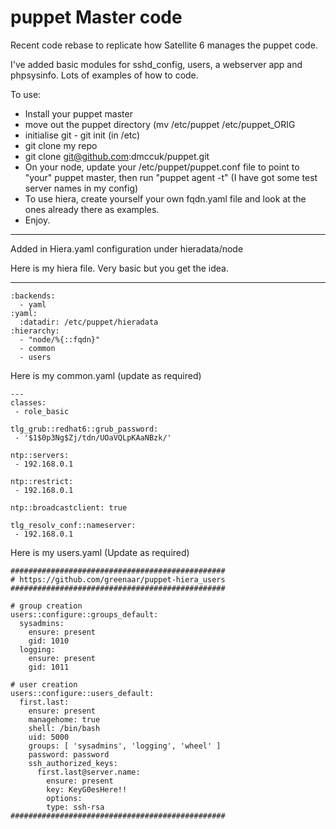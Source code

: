 # puppet Master code

Recent code rebase to replicate how Satellite 6 manages the puppet code.

I've added basic modules for sshd_config, users, a webserver app and phpsysinfo. Lots of examples of how to code.

To use:

   * Install your puppet master
   * move out the puppet directory (mv /etc/puppet /etc/puppet_ORIG
   * initialise git - git init (in /etc)
   * git clone my repo
   * git clone git@github.com:dmccuk/puppet.git
   * On your node, update your /etc/puppet/puppet.conf file to point to "your" puppet master, then run "puppet agent -t" (I have got some test server names in my config)
   * To use hiera, create yourself your own fqdn.yaml file and look at the ones already there as examples.
   * Enjoy.

---

Added in Hiera.yaml configuration under hieradata/node

Here is my hiera file. Very basic but you get the idea.

---
	:backends:
	  - yaml
	:yaml:
	  :datadir: /etc/puppet/hieradata
	:hierarchy:
	  - "node/%{::fqdn}"
	  - common
	  - users

Here is my common.yaml (update as required)

    ---
    classes:
     - role_basic
    
    tlg_grub::redhat6::grub_password:
     - '$1$0p3Ng$Zj/tdn/UOaVQLpKAaNBzk/'
    
    ntp::servers:
     - 192.168.0.1
    
    ntp::restrict:
     - 192.168.0.1
    
    ntp::broadcastclient: true
    
    tlg_resolv_conf::nameserver:
     - 192.168.0.1
    

Here is my users.yaml (Update as required)

    ################################################
    # https://github.com/greenaar/puppet-hiera_users
    ################################################
    
    # group creation
    users::configure::groups_default:
      sysadmins:
        ensure: present
        gid: 1010
      logging:
        ensure: present
        gid: 1011
    
    # user creation
    users::configure::users_default:
      first.last:
        ensure: present
        managehome: true
        shell: /bin/bash
        uid: 5000
        groups: [ 'sysadmins', 'logging', 'wheel' ]
        password: password
        ssh_authorized_keys:
          first.last@server.name:
            ensure: present
            key: KeyG0esHere!!
            options:
            type: ssh-rsa
    ################################################


